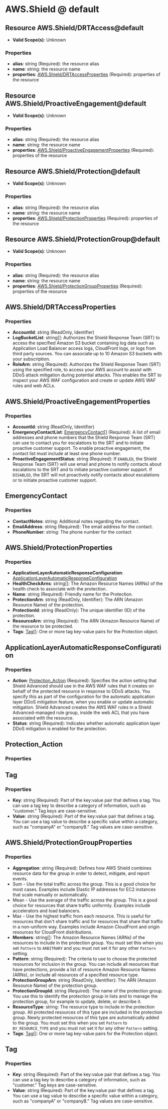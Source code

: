 # AWS.Shield @ default

## Resource AWS.Shield/DRTAccess@default
* **Valid Scope(s)**: Unknown
### Properties
* **alias**: string (Required): the resource alias
* **name**: string: the resource name
* **properties**: [AWS.Shield/DRTAccessProperties](#awsshielddrtaccessproperties) (Required): properties of the resource

## Resource AWS.Shield/ProactiveEngagement@default
* **Valid Scope(s)**: Unknown
### Properties
* **alias**: string (Required): the resource alias
* **name**: string: the resource name
* **properties**: [AWS.Shield/ProactiveEngagementProperties](#awsshieldproactiveengagementproperties) (Required): properties of the resource

## Resource AWS.Shield/Protection@default
* **Valid Scope(s)**: Unknown
### Properties
* **alias**: string (Required): the resource alias
* **name**: string: the resource name
* **properties**: [AWS.Shield/ProtectionProperties](#awsshieldprotectionproperties) (Required): properties of the resource

## Resource AWS.Shield/ProtectionGroup@default
* **Valid Scope(s)**: Unknown
### Properties
* **alias**: string (Required): the resource alias
* **name**: string: the resource name
* **properties**: [AWS.Shield/ProtectionGroupProperties](#awsshieldprotectiongroupproperties) (Required): properties of the resource

## AWS.Shield/DRTAccessProperties
### Properties
* **AccountId**: string (ReadOnly, Identifier)
* **LogBucketList**: string[]: Authorizes the Shield Response Team (SRT) to access the specified Amazon S3 bucket containing log data such as Application Load Balancer access logs, CloudFront logs, or logs from third party sources. You can associate up to 10 Amazon S3 buckets with your subscription.
* **RoleArn**: string (Required): Authorizes the Shield Response Team (SRT) using the specified role, to access your AWS account to assist with DDoS attack mitigation during potential attacks. This enables the SRT to inspect your AWS WAF configuration and create or update AWS WAF rules and web ACLs.

## AWS.Shield/ProactiveEngagementProperties
### Properties
* **AccountId**: string (ReadOnly, Identifier)
* **EmergencyContactList**: [EmergencyContact](#emergencycontact)[] (Required): A list of email addresses and phone numbers that the Shield Response Team (SRT) can use to contact you for escalations to the SRT and to initiate proactive customer support.
To enable proactive engagement, the contact list must include at least one phone number.
* **ProactiveEngagementStatus**: string (Required): If `ENABLED`, the Shield Response Team (SRT) will use email and phone to notify contacts about escalations to the SRT and to initiate proactive customer support.
If `DISABLED`, the SRT will not proactively notify contacts about escalations or to initiate proactive customer support.

## EmergencyContact
### Properties
* **ContactNotes**: string: Additional notes regarding the contact.
* **EmailAddress**: string (Required): The email address for the contact.
* **PhoneNumber**: string: The phone number for the contact

## AWS.Shield/ProtectionProperties
### Properties
* **ApplicationLayerAutomaticResponseConfiguration**: [ApplicationLayerAutomaticResponseConfiguration](#applicationlayerautomaticresponseconfiguration)
* **HealthCheckArns**: string[]: The Amazon Resource Names (ARNs) of the health check to associate with the protection.
* **Name**: string (Required): Friendly name for the Protection.
* **ProtectionArn**: string (ReadOnly, Identifier): The ARN (Amazon Resource Name) of the protection.
* **ProtectionId**: string (ReadOnly): The unique identifier (ID) of the protection.
* **ResourceArn**: string (Required): The ARN (Amazon Resource Name) of the resource to be protected.
* **Tags**: [Tag](#tag)[]: One or more tag key-value pairs for the Protection object.

## ApplicationLayerAutomaticResponseConfiguration
### Properties
* **Action**: [Protection_Action](#protectionaction) (Required): Specifies the action setting that Shield Advanced should use in the AWS WAF rules that it creates on behalf of the protected resource in response to DDoS attacks. You specify this as part of the configuration for the automatic application layer DDoS mitigation feature, when you enable or update automatic mitigation. Shield Advanced creates the AWS WAF rules in a Shield Advanced-managed rule group, inside the web ACL that you have associated with the resource.
* **Status**: string (Required): Indicates whether automatic application layer DDoS mitigation is enabled for the protection.

## Protection_Action
### Properties

## Tag
### Properties
* **Key**: string (Required): Part of the key:value pair that defines a tag. You can use a tag key to describe a category of information, such as "customer." Tag keys are case-sensitive.
* **Value**: string (Required): Part of the key:value pair that defines a tag. You can use a tag value to describe a specific value within a category, such as "companyA" or "companyB." Tag values are case-sensitive.

## AWS.Shield/ProtectionGroupProperties
### Properties
* **Aggregation**: string (Required): Defines how AWS Shield combines resource data for the group in order to detect, mitigate, and report events.
* Sum - Use the total traffic across the group. This is a good choice for most cases. Examples include Elastic IP addresses for EC2 instances that scale manually or automatically.
* Mean - Use the average of the traffic across the group. This is a good choice for resources that share traffic uniformly. Examples include accelerators and load balancers.
* Max - Use the highest traffic from each resource. This is useful for resources that don't share traffic and for resources that share that traffic in a non-uniform way. Examples include Amazon CloudFront and origin resources for CloudFront distributions.
* **Members**: string[]: The Amazon Resource Names (ARNs) of the resources to include in the protection group. You must set this when you set `Pattern` to `ARBITRARY` and you must not set it for any other `Pattern` setting.
* **Pattern**: string (Required): The criteria to use to choose the protected resources for inclusion in the group. You can include all resources that have protections, provide a list of resource Amazon Resource Names (ARNs), or include all resources of a specified resource type.
* **ProtectionGroupArn**: string (ReadOnly, Identifier): The ARN (Amazon Resource Name) of the protection group.
* **ProtectionGroupId**: string (Required): The name of the protection group. You use this to identify the protection group in lists and to manage the protection group, for example to update, delete, or describe it.
* **ResourceType**: string: The resource type to include in the protection group. All protected resources of this type are included in the protection group. Newly protected resources of this type are automatically added to the group. You must set this when you set `Pattern` to `BY_RESOURCE_TYPE` and you must not set it for any other `Pattern` setting.
* **Tags**: [Tag](#tag)[]: One or more tag key-value pairs for the Protection object.

## Tag
### Properties
* **Key**: string (Required): Part of the key:value pair that defines a tag. You can use a tag key to describe a category of information, such as "customer." Tag keys are case-sensitive.
* **Value**: string (Required): Part of the key:value pair that defines a tag. You can use a tag value to describe a specific value within a category, such as "companyA" or "companyB." Tag values are case-sensitive.

